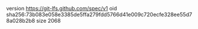 version https://git-lfs.github.com/spec/v1
oid sha256:73b083e058e3385de5ffa279fdd5766d41e009c720ecfe328ee55d78a028b2b8
size 2068
